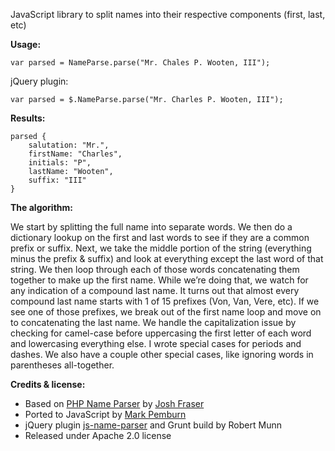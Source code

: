 JavaScript library to split names into their respective components (first, last, etc)

**Usage:**

    var parsed = NameParse.parse("Mr. Chales P. Wooten, III");

jQuery plugin:

	var parsed = $.NameParse.parse("Mr. Charles P. Wooten, III");


**Results:**

    parsed { 
        salutation: "Mr.", 
        firstName: "Charles", 
        initials: "P", 
        lastName: "Wooten", 
        suffix: "III" 
    }

**The algorithm:**

We start by splitting the full name into separate words. We then do a dictionary lookup on the first and last words to see if they are a common prefix or suffix. Next, we take the middle portion of the string (everything minus the prefix & suffix) and look at everything except the last word of that string. We then loop through each of those words concatenating them together to make up the first name. While we’re doing that, we watch for any indication of a compound last name. It turns out that almost every compound last name starts with 1 of 15 prefixes (Von, Van, Vere, etc). If we see one of those prefixes, we break out of the first name loop and move on to concatenating the last name. We handle the capitalization issue by checking for camel-case before uppercasing the first letter of each word and lowercasing everything else. I wrote special cases for periods and dashes. We also have a couple other special cases, like ignoring words in parentheses all-together.

**Credits & license:**

* Based on [PHP Name Parser](http://www.onlineaspect.com/2009/08/17/splitting-names/) by [Josh Fraser](http://joshfraser.com)
* Ported to JavaScript by [Mark Pemburn](http://pemburnia.com)
* jQuery plugin [js-name-parser](https://github.com/robertdmunn/js-name-parser) and Grunt build by Robert Munn
* Released under Apache 2.0 license
